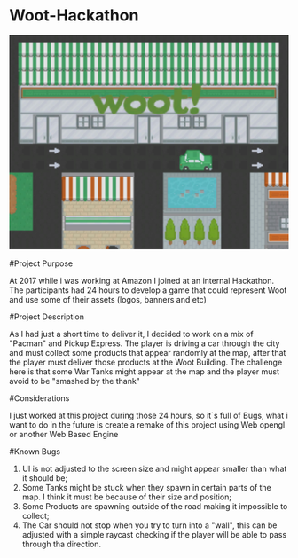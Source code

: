 # Woot-Hackathon

![plot](./External/Woot.png)

#Project Purpose

At 2017 while i was working at Amazon I joined at an internal Hackathon. 
The participants had 24 hours to develop a game that could represent Woot and use some of their assets (logos, banners and etc)

#Project Description

As I had just a short time to deliver it, I decided to work on a mix of "Pacman" and Pickup Express. 
The player is driving a car through the city and must collect some products that appear randomly at the map, after that the player must deliver those products at the Woot Building.
The challenge here is that some War Tanks might appear at the map and the player must avoid to be "smashed by the thank"

#Considerations

I just worked at this project during those 24 hours, so it`s full of Bugs, what i want to do in the future is create a remake of this project using Web opengl or another Web Based Engine

#Known Bugs

1. UI is not adjusted to the screen size and might appear smaller than what it should be;
2. Some Tanks might be stuck when they spawn in certain parts of the map. I think it must be because of their size and position;
3. Some Products are spawning outside of the road making it impossible to collect;
4. The Car should not stop when you try to turn into a "wall", this can be adjusted with a simple raycast checking if the player will be able to pass through tha direction.
